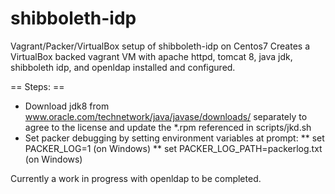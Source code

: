 # shibboleth-idp
Vagrant/Packer/VirtualBox setup of shibboleth-idp on Centos7
Creates a VirtualBox backed vagrant VM with apache httpd, tomcat 8, java jdk, shibboleth idp, and openldap installed and configured.

== Steps: ==
* Download jdk8 from www.oracle.com/technetwork/java/javase/downloads/ separately to agree to the license and update the *.rpm referenced in scripts/jkd.sh
* Set packer debugging by setting environment variables at prompt:
** set PACKER_LOG=1 (on Windows)
** set PACKER_LOG_PATH=packerlog.txt (on Windows)

Currently a work in progress with openldap to be completed.

